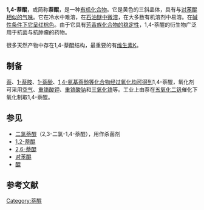 **1,4-萘醌**，或简称**萘醌**，是一种[有机化合物](../Page/有机化合物.md "wikilink")。它是黄色的三斜晶体，具有与[对苯醌相似的气味](https://zh.wikipedia.org/wiki/对苯醌 "wikilink")。它在冷水中难溶，在[石油醚中微溶](https://zh.wikipedia.org/wiki/石油醚 "wikilink")，在大多数有机溶剂中易溶。在[碱性条件下它呈红棕色](https://zh.wikipedia.org/wiki/碱性 "wikilink")。由于它具有[芳香族化合物的稳定性](https://zh.wikipedia.org/wiki/芳香族化合物 "wikilink")，1,4-萘醌的衍生物广泛用于抗菌与抗肿瘤的药物。

很多天然产物中存在1,4-萘醌结构，最重要的有[维生素K](../Page/维生素K.md "wikilink")。

## 制备

[萘](../Page/萘.md "wikilink")、[1-萘胺](../Page/1-萘胺.md "wikilink")、[1-萘酚](https://zh.wikipedia.org/wiki/1-萘酚 "wikilink")、[1,4-氨基萘酚等化合物经过氧化均可得到](https://zh.wikipedia.org/wiki/1,4-氨基萘酚 "wikilink")1,4-萘醌，氧化剂可采用[空气](../Page/空气.md "wikilink")、[重铬酸钾](../Page/重铬酸钾.md "wikilink")、[重铬酸钠](../Page/重铬酸钠.md "wikilink")和[三氧化铬](../Page/三氧化铬.md "wikilink")等。工业上由萘在[五氧化二钒](../Page/五氧化二钒.md "wikilink")催化下氧化制取1,4-萘醌。

## 参见

  - [二氯萘醌](https://zh.wikipedia.org/wiki/二氯萘醌 "wikilink")（2,3-二氯-1,4-萘醌），用作杀菌剂
  - [1,2-萘醌](../Page/1,2-萘醌.md "wikilink")
  - [2,6-萘醌](https://zh.wikipedia.org/wiki/2,6-萘醌 "wikilink")
  - [对苯醌](https://zh.wikipedia.org/wiki/对苯醌 "wikilink")
  - [醌](../Page/醌.md "wikilink")

## 参考文献

[Category:萘醌](https://zh.wikipedia.org/wiki/Category:萘醌 "wikilink")